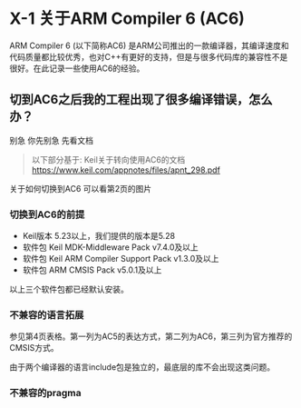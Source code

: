 # X-1 关于ARM Compiler 6 (AC6)

ARM Compiler 6 (以下简称AC6) 是ARM公司推出的一款编译器，其编译速度和代码质量都比较优秀，也对C++有更好的支持，但是与很多代码库的兼容性不是很好。在此记录一些使用AC6的经验。

## 切到AC6之后我的工程出现了很多编译错误，怎么办？

别急 你先别急 先看文档

> 以下部分基于: Keil关于转向使用AC6的文档 <https://www.keil.com/appnotes/files/apnt_298.pdf>

关于如何切换到AC6 可以看第2页的图片

### 切换到AC6的前提

- Keil版本 5.23以上，我们提供的版本是5.28
- 软件包 Keil MDK-Middleware Pack v7.4.0及以上
- 软件包 Keil ARM Compiler Support Pack v1.3.0及以上
- 软件包 ARM CMSIS Pack v5.0.1及以上

以上三个软件包都已经默认安装。

### 不兼容的语言拓展

参见第4页表格。第一列为AC5的表达方式，第二列为AC6，第三列为官方推荐的CMSIS方式。

由于两个编译器的语言include包是独立的，最底层的库不会出现这类问题。

### 不兼容的pragma


